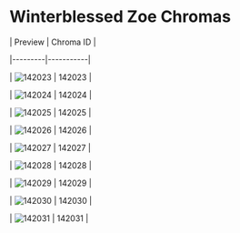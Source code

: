 # Winterblessed Zoe Chromas


| Preview | Chroma ID |

|---------|-----------|

| ![142023](https://raw.communitydragon.org/latest/plugins/rcp-be-lol-game-data/global/default/v1/champion-chroma-images/142/142023.png) | 142023 |

| ![142024](https://raw.communitydragon.org/latest/plugins/rcp-be-lol-game-data/global/default/v1/champion-chroma-images/142/142024.png) | 142024 |

| ![142025](https://raw.communitydragon.org/latest/plugins/rcp-be-lol-game-data/global/default/v1/champion-chroma-images/142/142025.png) | 142025 |

| ![142026](https://raw.communitydragon.org/latest/plugins/rcp-be-lol-game-data/global/default/v1/champion-chroma-images/142/142026.png) | 142026 |

| ![142027](https://raw.communitydragon.org/latest/plugins/rcp-be-lol-game-data/global/default/v1/champion-chroma-images/142/142027.png) | 142027 |

| ![142028](https://raw.communitydragon.org/latest/plugins/rcp-be-lol-game-data/global/default/v1/champion-chroma-images/142/142028.png) | 142028 |

| ![142029](https://raw.communitydragon.org/latest/plugins/rcp-be-lol-game-data/global/default/v1/champion-chroma-images/142/142029.png) | 142029 |

| ![142030](https://raw.communitydragon.org/latest/plugins/rcp-be-lol-game-data/global/default/v1/champion-chroma-images/142/142030.png) | 142030 |

| ![142031](https://raw.communitydragon.org/latest/plugins/rcp-be-lol-game-data/global/default/v1/champion-chroma-images/142/142031.png) | 142031 |